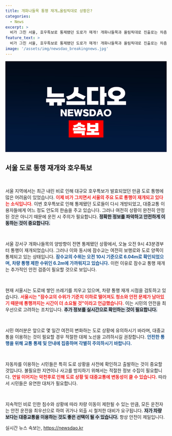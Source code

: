 ```yaml
---
title: 개화나들목 통행 재개…올림픽대로 상황은?
categories:
  - News
excerpt: >
  비가 그친 서울, 호우특보로 통제됐던 도로가 재개! 개화나들목과 올림픽대로 진출로는 차츰 열리지만, 잠수교는 여전히 닫혀 있어. 통행 재개 시점은 언제일까? 안전 문제로 인해 당분간 긴장 상태가 지속된다.
feature_text: >
  비가 그친 서울, 호우특보로 통제됐던 도로가 재개! 개화나들목과 올림픽대로 진출로는 차츰 열리지만, 잠수교는 여전히 닫혀 있어. 통행 재개 시점은 언제일까? 안전 문제로 인해 당분간 긴장 상태가 지속된다.
image: '/assets/img/newsdao_breakingnews.jpg'
---
```


<p><img src="/assets/img/newsdao_breakingnews.jpg" alt="flaretime 속보" /></p>

<h2 data-ke-size="size26">서울 도로 통행 재개와 호우특보</h2>

<p data-ke-size="size16">&nbsp;</p>

<p>서울 지역에서는 최근 내린 비로 인해 대규모 호우특보가 발효되었던 만큼 도로 통행에 많은 어려움이 있었습니다. <b><span style="color: #ee2323;">이제 비가 그치면서 서울의 주요 도로 통행이 재개되고 있다는 소식입니다.</span></b> 이번 호우특보로 인해 통제됐던 도로들이 다시 개방되었고, 대중교통 이용자들에게 어느 정도 안도의 한숨을 주고 있습니다. 그러나 여전히 상황이 완전히 안정된 것은 아니기 때문에 운전 시 주의가 필요합니다. <b><span style="background-color: #21538527;">정확한 정보를 파악하고 안전하게 이동하는 것이 중요합니다.</span></b></p>

<p data-ke-size="size16">&nbsp;</p>

<p>서울 강서구 개화나들목의 양방향이 전면 통제됐던 상황에서, 오늘 오전 9시 43분경부터 통행이 재개되었습니다. 그러나 이와 동시에 잠수교는 여전히 보행로와 도로 양쪽이 통제되고 있는 상태입니다. <b><span style="color: #1a5490;">잠수교의 수위는 오전 10시 기준으로 6.04m로 확인되었으며, 차량 통행 제한 수위인 6.2m에 가까워지고 있습니다.</span></b> 이런 이유로 잠수교 통행 재개는 추가적인 안전 검증이 필요할 것으로 보입니다.</p>

<p data-ke-size="size16">&nbsp;</p>

<p>현재 서울시는 도로에 쌓인 쓰레기를 치우고 있으며, 차량 통행 재개 시점을 검토하고 있습니다. <b><span style="color: #ee2323;">서울시는 "잠수교의 수위가 기준치 이하로 떨어져도 청소와 안전 문제가 남아있기 때문에 통행까지는 시간이 더 소요될 것"이라고 언급했습니다.</span></b> 이는 시민의 안전을 최우선으로 고려하는 조치입니다. <b><span style="background-color: #21538527;">추가 정보를 실시간으로 확인하는 것이 필요합니다.</span></b></p>

<p data-ke-size="size16">&nbsp;</p>

<p>시민 여러분은 앞으로 몇 일간 여전히 변화하는 도로 상황에 유의하시기 바라며, 대중교통을 이용하는 것이 필요할 경우 적절한 대체 노선을 고려하시길 권장합니다. <b><span style="color: #1a5490;">안전한 통행을 위해 교통 통제 및 안내에 집중하며 각별히 주의하시기 바랍니다.</span></b> </p>

<p data-ke-size="size16">&nbsp;</p>

<p>자동차를 이용하는 시민들은 특히 도로 상황을 사전에 확인하고 출발하는 것이 중요할 것입니다. 불필요한 지연이나 사고를 방지하기 위해서는 적절한 정보 수집이 필요합니다. <b><span style="color: #ee2323;">연일 이어지는 악천후로 인해 도로 상황 및 대중교통에 변동성이 클 수 있습니다.</span></b> 따라서 시민들은 유연한 대처가 필요합니다. </p>

<p data-ke-size="size16">&nbsp;</p> 

<p>지속적인 비로 인한 침수와 상황에 따라 차량 이동이 제한될 수 있는 만큼, 모든 운전자는 안전 운전을 최우선으로 하여 귀가나 외출 시 철저한 대비가 요구됩니다. <b><span style="background-color: #21538527;">자가 차량 보다는 대중교통을 이용하는 것도 좋은 선택이 될 수 있습니다.</span></b> 항상 안전이 제일입니다.</p>
실시간 뉴스 속보는, <a href="https://newsdao.kr" rel="dofollow">https://newsdao.kr</a>


